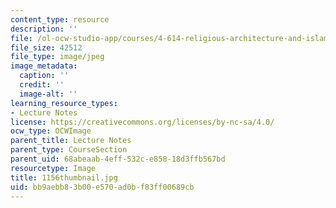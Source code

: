 ```yaml
---
content_type: resource
description: ''
file: /ol-ocw-studio-app/courses/4-614-religious-architecture-and-islamic-cultures-fall-2002/bb9aebb83b00e570ad0bf83ff00689cb_1156thumbnail.jpg
file_size: 42512
file_type: image/jpeg
image_metadata:
  caption: ''
  credit: ''
  image-alt: ''
learning_resource_types:
- Lecture Notes
license: https://creativecommons.org/licenses/by-nc-sa/4.0/
ocw_type: OCWImage
parent_title: Lecture Notes
parent_type: CourseSection
parent_uid: 68abeaab-4eff-532c-e858-18d3ffb567bd
resourcetype: Image
title: 1156thumbnail.jpg
uid: bb9aebb8-3b00-e570-ad0b-f83ff00689cb
---
```

